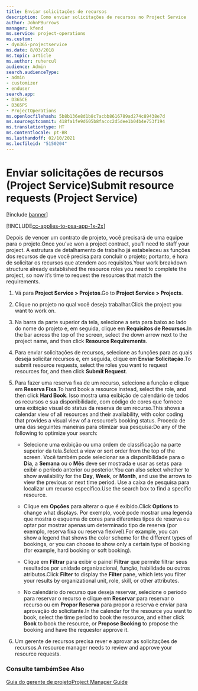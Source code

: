 ```yaml
---
title: Enviar solicitações de recursos
description: Como enviar solicitações de recursos no Project Service
author: JohnPBurrows
manager: kfend
ms.service: project-operations
ms.custom:
- dyn365-projectservice
ms.date: 8/03/2018
ms.topic: article
ms.author: ruhercul
audience: Admin
search.audienceType:
- admin
- customizer
- enduser
search.app:
- D365CE
- D365PS
- ProjectOperations
ms.openlocfilehash: 5b8b136e8d1b8c7acbb8616789ad274c89438e7d
ms.sourcegitcommit: 418fa1fe9d605b8faccc2d5dee1b04b4e753f194
ms.translationtype: HT
ms.contentlocale: pt-BR
ms.lasthandoff: 02/10/2021
ms.locfileid: "5150204"
---
```

# <a name="submit-resource-requests-project-service"></a><span data-ttu-id="68249-103">Enviar solicitações de recursos (Project Service)</span><span class="sxs-lookup"><span data-stu-id="68249-103">Submit resource requests (Project Service)</span></span>

[!include [banner](../includes/psa-now-project-operations.md)]

[!INCLUDE[cc-applies-to-psa-app-1x-2x](../includes/cc-applies-to-psa-app-1x-2x.md)]

<span data-ttu-id="68249-104">Depois de vencer um contrato de projeto, você precisará de uma equipe para o projeto.</span><span class="sxs-lookup"><span data-stu-id="68249-104">Once you’ve won a project contract, you’ll need to staff your project.</span></span> <span data-ttu-id="68249-105">A estrutura de detalhamento de trabalho já estabeleceu as funções dos recursos de que você precisa para concluir o projeto; portanto, é hora de solicitar os recursos que atendem aos requisitos.</span><span class="sxs-lookup"><span data-stu-id="68249-105">Your work breakdown structure already established the resource roles you need to complete the project, so now it’s time to request the resources that match the requirements.</span></span>  
  
1.  <span data-ttu-id="68249-106">Vá para **Project Service > Projetos**.</span><span class="sxs-lookup"><span data-stu-id="68249-106">Go to **Project Service > Projects**.</span></span>  
  
2.  <span data-ttu-id="68249-107">Clique no projeto no qual você deseja trabalhar.</span><span class="sxs-lookup"><span data-stu-id="68249-107">Click the project you want to work on.</span></span>  
  
3.  <span data-ttu-id="68249-108">Na barra da parte superior da tela, selecione a seta para baixo ao lado do nome do projeto e, em seguida, clique em **Requisitos de Recursos**.</span><span class="sxs-lookup"><span data-stu-id="68249-108">In the bar across the top of the screen, select the down arrow next to the project name, and then click **Resource Requirements**.</span></span>  
  
4.  <span data-ttu-id="68249-109">Para enviar solicitações de recursos, selecione as funções para as quais deseja solicitar recursos e, em seguida, clique em **Enviar Solicitação**.</span><span class="sxs-lookup"><span data-stu-id="68249-109">To submit resource requests, select the roles you want to request resources for, and then click **Submit Request**.</span></span>  
  
5.  <span data-ttu-id="68249-110">Para fazer uma reserva fixa de um recurso, selecione a função e clique em **Reserva Fixa**.</span><span class="sxs-lookup"><span data-stu-id="68249-110">To hard book a resource instead, select the role, and then click **Hard Book**.</span></span> <span data-ttu-id="68249-111">Isso mostra uma exibição de calendário de todos os recursos e sua disponibilidade, com código de cores que fornece uma exibição visual do status da reserva de um recurso.</span><span class="sxs-lookup"><span data-stu-id="68249-111">This shows a calendar view of all resources and their availability, with color coding that provides a visual view of a resource’s booking status.</span></span> <span data-ttu-id="68249-112">Proceda de uma das seguintes maneiras para otimizar sua pesquisa:</span><span class="sxs-lookup"><span data-stu-id="68249-112">Do any of the following to optimize your search:</span></span>  
  
    -   <span data-ttu-id="68249-113">Selecione uma exibição ou uma ordem de classificação na parte superior da tela.</span><span class="sxs-lookup"><span data-stu-id="68249-113">Select a view or sort order from the top of the screen.</span></span> <span data-ttu-id="68249-114">Você também pode selecionar se a disponibilidade para o **Dia**, a **Semana** ou o **Mês** deve ser mostrada e usar as setas para exibir o período anterior ou posterior.</span><span class="sxs-lookup"><span data-stu-id="68249-114">You can also select whether to show availability for the **Day**, **Week**, or **Month**, and use the arrows to view the previous or next time period.</span></span> <span data-ttu-id="68249-115">Use a caixa de pesquisa para localizar um recurso específico.</span><span class="sxs-lookup"><span data-stu-id="68249-115">Use the search box to find a specific resource.</span></span>  
  
    -   <span data-ttu-id="68249-116">Clique em **Opções** para alterar o que é exibido.</span><span class="sxs-lookup"><span data-stu-id="68249-116">Click **Options** to change what displays.</span></span> <span data-ttu-id="68249-117">Por exemplo, você pode mostrar uma legenda que mostra o esquema de cores para diferentes tipos de reserva ou optar por mostrar apenas um determinado tipo de reserva (por exemplo, reserva fixa ou reserva flexível).</span><span class="sxs-lookup"><span data-stu-id="68249-117">For example, you can show a legend that shows the color scheme for the different types of bookings, or you can choose to show only a certain type of booking (for example, hard booking or soft booking).</span></span>  
  
    -   <span data-ttu-id="68249-118">Clique em **Filtrar** para exibir o painel **Filtrar** que permite filtrar seus resultados por unidade organizacional, função, habilidade ou outros atributos.</span><span class="sxs-lookup"><span data-stu-id="68249-118">Click **Filter** to display the **Filter** pane, which lets you filter your results by organizational unit, role, skill, or other attributes.</span></span>  
  
    -   <span data-ttu-id="68249-119">No calendário do recurso que deseja reservar, selecione o período para reservar o recurso e clique em **Reservar** para reservar o recurso ou em **Propor Reserva** para propor a reserva e enviar para aprovação do solicitante.</span><span class="sxs-lookup"><span data-stu-id="68249-119">In the calendar for the resource you want to book, select the time period to book the resource, and either click **Book** to book the resource, or **Propose Booking** to propose the booking and have the requestor approve it.</span></span>  
  
6.  <span data-ttu-id="68249-120">Um gerente de recursos precisa rever e aprovar as solicitações de recursos.</span><span class="sxs-lookup"><span data-stu-id="68249-120">A resource manager needs to review and approve your resource requests.</span></span>  
  
### <a name="see-also"></a><span data-ttu-id="68249-121">Consulte também</span><span class="sxs-lookup"><span data-stu-id="68249-121">See Also</span></span>  
 [<span data-ttu-id="68249-122">Guia do gerente de projeto</span><span class="sxs-lookup"><span data-stu-id="68249-122">Project Manager Guide</span></span>](../psa/project-manager-guide.md)
